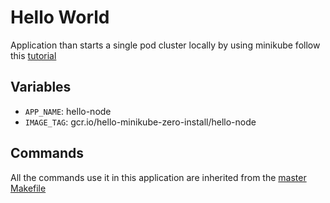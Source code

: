 # Hello World
Application than starts a single pod cluster locally by using minikube follow this [tutorial](https://kubernetes.io/docs/tutorials/hello-minikube/)

## Variables
- `APP_NAME`: hello-node
- `IMAGE_TAG`: gcr.io/hello-minikube-zero-install/hello-node

## Commands
All the commands use it in this application are inherited from the [master Makefile](../Makefile)